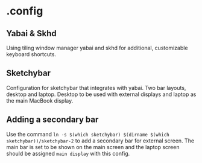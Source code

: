 # .config

## Yabai & Skhd
Using tiling window manager yabai and skhd for additional, customizable keyboard shortcuts.

## Sketchybar
Configuration for sketchybar that integrates with yabai. Two bar layouts, desktop and laptop. Desktop to be used with external displays and laptop as the main MacBook display.

## Adding a secondary bar

Use the command `ln -s $(which sketchybar) $(dirname $(which sketchybar))/sketchybar-2` to add a secondary bar for external screen.
The main bar is set to be shown on the main screen and the laptop screen should be assigned `main display` with this config.